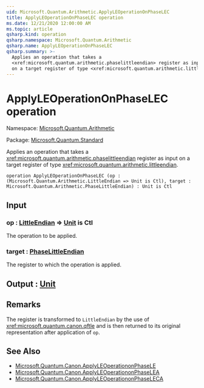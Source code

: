 ```yaml
---
uid: Microsoft.Quantum.Arithmetic.ApplyLEOperationOnPhaseLEC
title: ApplyLEOperationOnPhaseLEC operation
ms.date: 12/21/2020 12:00:00 AM
ms.topic: article
qsharp.kind: operation
qsharp.namespace: Microsoft.Quantum.Arithmetic
qsharp.name: ApplyLEOperationOnPhaseLEC
qsharp.summary: >-
  Applies an operation that takes a
  <xref:microsoft.quantum.arithmetic.phaselittleendian> register as input
  on a target register of type <xref:microsoft.quantum.arithmetic.littleendian>.
---
```


# ApplyLEOperationOnPhaseLEC operation

Namespace: [Microsoft.Quantum.Arithmetic](xref:Microsoft.Quantum.Arithmetic)

Package: [Microsoft.Quantum.Standard](https://nuget.org/packages/Microsoft.Quantum.Standard)


Applies an operation that takes a<xref:microsoft.quantum.arithmetic.phaselittleendian> register as inputon a target register of type <xref:microsoft.quantum.arithmetic.littleendian>.

```qsharp
operation ApplyLEOperationOnPhaseLEC (op : (Microsoft.Quantum.Arithmetic.LittleEndian => Unit is Ctl), target : Microsoft.Quantum.Arithmetic.PhaseLittleEndian) : Unit is Ctl
```


## Input

### op : [LittleEndian](xref:Microsoft.Quantum.Arithmetic.LittleEndian) => [Unit](xref:microsoft.quantum.lang-ref.unit)  is Ctl

The operation to be applied.


### target : [PhaseLittleEndian](xref:Microsoft.Quantum.Arithmetic.PhaseLittleEndian)

The register to which the operation is applied.



## Output : [Unit](xref:microsoft.quantum.lang-ref.unit)



## Remarks

The register is transformed to `LittleEndian` by the use of<xref:microsoft.quantum.canon.qftle> and is then returned toits original representation after application of `op`.

## See Also

- [Microsoft.Quantum.Canon.ApplyLEOperationonPhaseLE](xref:Microsoft.Quantum.Canon.ApplyLEOperationonPhaseLE)
- [Microsoft.Quantum.Canon.ApplyLEOperationonPhaseLEA](xref:Microsoft.Quantum.Canon.ApplyLEOperationonPhaseLEA)
- [Microsoft.Quantum.Canon.ApplyLEOperationonPhaseLECA](xref:Microsoft.Quantum.Canon.ApplyLEOperationonPhaseLECA)